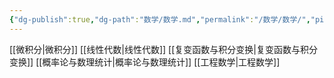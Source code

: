 ```yaml
---
{"dg-publish":true,"dg-path":"数学/数学.md","permalink":"/数学/数学/","pinned":true,"noteIcon":"","created":"2024-04-16T13:01:27.398+08:00","updated":"2024-04-17T10:37:45.414+08:00"}
---
```


[[微积分\|微积分]]
[[线性代数\|线性代数]]
[[复变函数与积分变换\|复变函数与积分变换]]
[[概率论与数理统计\|概率论与数理统计]]
[[工程数学\|工程数学]]
